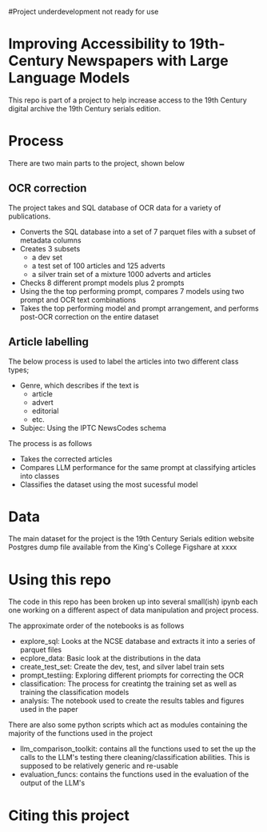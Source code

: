 #Project underdevelopment not ready for use

# Improving Accessibility to 19th-Century Newspapers with Large Language Models

This repo is part of a project to help increase access to the 19th Century digital archive the 19th Century serials edition.

# Process

There are two main parts to the project, shown below

## OCR correction
The project takes and SQL database of OCR data for a variety of publications.
- Converts the SQL database into a set of 7 parquet files with a subset of metadata columns
- Creates 3 subsets
    - a dev set 
    - a test set of 100 articles and 125 adverts
    - a silver train set of a mixture 1000 adverts and articles
- Checks 8 different prompt models plus 2 prompts 
- Using the the top performing prompt, compares 7 models using two prompt and OCR text combinations
- Takes the top performing model and prompt arrangement, and performs post-OCR correction on the entire dataset 

## Article labelling

The below process is used to label the articles into two different class types; 
- Genre, which describes if the text is 
    - article 
    - advert 
    - editorial
    - etc. 
- Subjec: Using the IPTC NewsCodes schema

The process is as follows

- Takes the corrected articles
- Compares LLM performance for the same prompt at classifying articles into classes
- Classifies the dataset using the most sucessful model

# Data

The main dataset for the project is the 19th Century Serials edition website Postgres dump file available from the King's College Figshare at xxxx

# Using this repo

The code in this repo has been broken up into several small(ish) ipynb each one working on a different aspect of data manipulation and project process.

The approximate order of the notebooks is as follows

- explore_sql: Looks at the NCSE database and extracts it into a series of parquet files
- ecplore_data: Basic look at the distributions in the data
- create_test_set: Create the dev, test, and silver label train sets
- prompt_testiing: Exploring different priompts for correcting the OCR
- classification: The process for creatintg the training set as well as training the classification models
- analysis: The notebook used to create the results tables and figures used in the paper

There are also some python scripts which act as modules containing the majority of the functions used in the project

- llm_comparison_toolkit: contains all the functions used to set the up the calls to the LLM's testing there cleaning/classification abilities. This is supposed to be relatively generic and re-usable
- evaluation_funcs: contains the functions used in the evaluation of the output of the LLM's



# Citing this project
